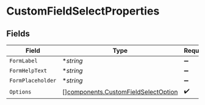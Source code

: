 # CustomFieldSelectProperties


## Fields

| Field                                                                                      | Type                                                                                       | Required                                                                                   | Description                                                                                |
| ------------------------------------------------------------------------------------------ | ------------------------------------------------------------------------------------------ | ------------------------------------------------------------------------------------------ | ------------------------------------------------------------------------------------------ |
| `FormLabel`                                                                                | **string*                                                                                  | :heavy_minus_sign:                                                                         | N/A                                                                                        |
| `FormHelpText`                                                                             | **string*                                                                                  | :heavy_minus_sign:                                                                         | N/A                                                                                        |
| `FormPlaceholder`                                                                          | **string*                                                                                  | :heavy_minus_sign:                                                                         | N/A                                                                                        |
| `Options`                                                                                  | [][components.CustomFieldSelectOption](../../models/components/customfieldselectoption.md) | :heavy_check_mark:                                                                         | N/A                                                                                        |